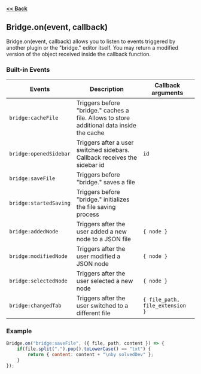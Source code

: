 #### [<< Back](https://github.com/solvedDev/bridge./blob/master/plugins/getting-started.md)
## Bridge.on(event, callback)
Bridge.on(event, callback) allows you to listen to events triggered by another plugin or the "bridge." editor itself. 
You may return a modified version of the object received inside the callback function.

### Built-in Events
| Events | Description | Callback arguments
| --- | --- | ---
| ```bridge:cacheFile``` | Triggers before "bridge." caches a file. Allows to store additional data inside the cache | 
| ```bridge:openedSidebar``` | Triggers after a user switched sidebars. Callback receives the sidebar id | ```id```
| ```bridge:saveFile``` | Triggers before "bridge." saves a file |
| ```bridge:startedSaving``` | Triggers before "bridge." initializes the file saving process |
| ```bridge:addedNode``` | Triggers after the user added a new node to a JSON file | ```{ node }```
| ```bridge:modifiedNode``` | Triggers after the user modified a JSON node | ```{ node }```
| ```bridge:selectedNode``` | Triggers after the user selected a new node | ```{ node }```
| ```bridge:changedTab``` | Triggers after the user switched to a different file | ```{ file_path, file_extension }```

### Example
```javascript
Bridge.on("bridge:saveFile", ({ file, path, content }) => {
    if(file.split(".").pop().toLowerCase() == "txt") {
        return { content: content + "\nby solvedDev" };
    }
});
```
